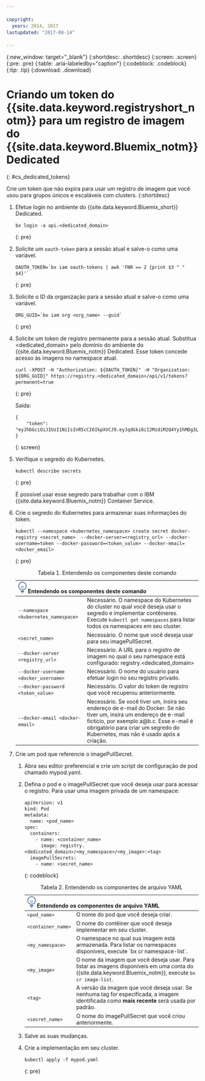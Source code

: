```yaml
---

copyright:
  years: 2014, 2017
lastupdated: "2017-08-14"

---
```


{:new_window: target="_blank"}
{:shortdesc: .shortdesc}
{:screen: .screen}
{:pre: .pre}
{:table: .aria-labeledby="caption"}
{:codeblock: .codeblock}
{:tip: .tip} 
{:download: .download}


# Criando um token do {{site.data.keyword.registryshort_notm}} para um registro de imagem do {{site.data.keyword.Bluemix_notm}} Dedicated
{: #cs_dedicated_tokens}

Crie um token que não expira para usar um registro de imagem que você usou para grupos únicos e escaláveis com clusters.
{:shortdesc}

1.  Efetue login no ambiente do {{site.data.keyword.Bluemix_short}} Dedicated.

    ```
    bx login -a api.<dedicated_domain>
    ```
    {: pre}

2.  Solicite um `oauth-token` para a sessão atual e salve-o como uma variável.

    ```
    OAUTH_TOKEN=`bx iam oauth-tokens | awk 'FNR == 2 {print $3 " " $4}'`
    ```
    {: pre}

3.  Solicite o ID da organização para a sessão atual e salve-o como uma variável.

    ```
    ORG_GUID=`bx iam org <org_name> --guid`
    ```
    {: pre}

4.  Solicite um token de registro permanente para a sessão atual. Substitua <dedicated_domain> pelo domínio do ambiente do {{site.data.keyword.Bluemix_notm}} Dedicated. Esse token concede acesso às imagens no namespace atual.

    ```
    curl -XPOST -H "Authorization: ${OAUTH_TOKEN}" -H "Organization: ${ORG_GUID}" https://registry.<dedicated_domain>/api/v1/tokens?permanent=true
    ```
    {: pre}

    Saída:

    ```
    {
        "token": "eyJhbGciOiJIUzI1NiIsInR5cCI6IkpXVCJ9.eyJqdGkiOiI2MzdiM2Q4Yy1hMDg3LTVhZjktYTYzNi0xNmU3ZWZjNzA5NjciLCJpc3MiOiJyZWdpc3RyeS5jZnNkZWRpY2F0ZWQxLnVzLXNvdXRoLmJsdWVtaXgubmV0"
    }
    ```
    {: screen}

5.  Verifique o segredo do Kubernetes.

    ```
    kubectl describe secrets
    ```
    {: pre}

    É possível usar esse segredo para trabalhar com o IBM {{site.data.keyword.Bluemix_notm}} Container Service.

6.  Crie o segredo do Kubernetes para armazenar suas informações do token.

    ```
    kubectl --namespace <kubernetes_namespace> create secret docker-registry <secret_name>  --docker-server=<registry_url> --docker-username=token --docker-password=<token_value> --docker-email=<docker_email>
    ```
    {: pre}
    
    <table>
    <caption>Tabela 1. Entendendo os componentes deste comando</caption>
    <thead>
    <th colspan=2><img src="images/idea.png"/> Entendendo os componentes deste comando</th>
    </thead>
    <tbody>
    <tr>
    <td><code>--namespace &lt;kubernetes_namespace&gt;</code></td>
    <td>Necessário. O namespace do Kubernetes do cluster no qual você deseja usar o segredo e implementar contêineres. Execute <code>kubectl get namespaces</code> para listar todos os namespaces em seu cluster.</td> 
    </tr>
    <tr>
    <td><code>&lt;secret_name&gt;</code></td>
    <td>Necessário. O nome que você deseja usar para seu imagePullSecret.</td> 
    </tr>
    <tr>
    <td><code>--docker-server &lt;registry_url&gt;</code></td>
    <td>Necessário. A URL para o registro de imagem no qual o seu namespace está configurado: registry.&lt;dedicated_domain&gt;</li></ul></td> 
    </tr>
    <tr>
    <td><code>--docker-username &lt;docker_username&gt;</code></td>
    <td>Necessário. O nome do usuário para efetuar login no seu registro privado.</td> 
    </tr>
    <tr>
    <td><code>--docker-password &lt;token_value&gt;</code></td>
    <td>Necessário. O valor do token de registro que você recuperou anteriormente.</td> 
    </tr>
    <tr>
    <td><code>--docker-email &lt;docker-email&gt;</code></td>
    <td>Necessário. Se você tiver um, insira seu endereço de e-mail do Docker. Se não tiver um, insira um endereço de e-mail fictício, por exemplo a@b.c. Esse e-mail é obrigatório para criar um segredo do Kubernetes, mas não é usado após a criação.</td> 
    </tr>
    </tbody></table>

7.  Crie um pod que referencie o imagePullSecret.

    1.  Abra seu editor preferencial e crie um script de configuração de pod chamado mypod.yaml.
    2.  Defina o pod e o imagePullSecret que você deseja usar para acessar o registro. Para usar uma imagem privada de um namespace:

        ```
        apiVersion: v1
        kind: Pod
        metadata:
          name: <pod_name>
        spec:
          containers:
            - name: <container_name>
              image: registry.<dedicated_domain>/<my_namespace>/<my_image>:<tag>  
          imagePullSecrets:
            - name: <secret_name>
        ```
        {: codeblock}

        <table>
        <caption>Tabela 2. Entendendo os componentes de arquivo YAML</caption>
        <thead>
        <th colspan=2><img src="images/idea.png"/> Entendendo os componentes de arquivo YAML</th>
        </thead>
        <tbody>
        <tr>
        <td><code>&lt;pod_name&gt;</code></td>
        <td>O nome do pod que você deseja criar.</td> 
        </tr>
        <tr>
        <td><code>&lt;container_name&gt;</code></td>
        <td>O nome do contêiner que você deseja implementar em seu cluster.</td> 
        </tr>
        <tr>
        <td><code>&lt;my_namespace&gt;</code></td>
        <td>O namespace no qual sua imagem está armazenada. Para listar os namespaces disponíveis, execute `bx cr namespace-list`.</td> 
        </tr>
        <td><code>&lt;my_image&gt;</code></td>
        <td>O nome da imagem que você deseja usar. Para listar as imagens disponíveis em uma conta do {{site.data.keyword.Bluemix_notm}}, execute <code>bx cr image-list</code>.</td> 
        </tr>
        <tr>
        <td><code>&lt;tag&gt;</code></td>
        <td>A versão da imagem que você deseja usar. Se nenhuma tag for especificada, a imagem identificada como <strong>mais recente</strong> será usada por padrão.</td> 
        </tr>
        <tr>
        <td><code>&lt;secret_name&gt;</code></td>
        <td>O nome do imagePullSecret que você criou anteriormente.</td> 
        </tr>
        </tbody></table>

    3.  Salve as suas mudanças.

    4.  Crie a implementação em seu cluster.

          ```
          kubectl apply -f mypod.yaml
          ```
          {: pre}


